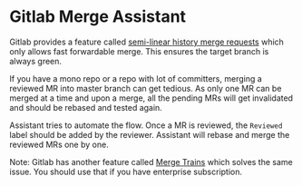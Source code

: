 # Gitlab Merge Assistant

Gitlab provides a feature called [semi-linear history merge
requests](https://docs.gitlab.com/ee/user/project/merge_requests/#semi-linear-history-merge-requests)
which only allows fast forwardable merge. This ensures the target branch
is always green.

If you have a mono repo or a repo with lot of committers, merging a
reviewed MR into master branch can get tedious. As only one MR can be
merged at a time and upon a merge, all the pending MRs will get
invalidated and should be rebased and tested again.

Assistant tries to automate the flow. Once a MR is reviewed, the
`Reviewed` label should be added by the reviewer. Assistant will
rebase and merge the reviewed MRs one by one.

Note: Gitlab has another feature called [Merge
Trains](https://docs.gitlab.com/ee/ci/merge_request_pipelines/pipelines_for_merged_results/merge_trains/)
which solves the same issue. You should use that if you have
enterprise subscription.
